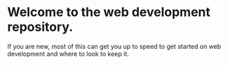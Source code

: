 # Welcome to the web development repository.

If you are new, most of this can get you up to speed to get started on web development and where to look to keep it.


